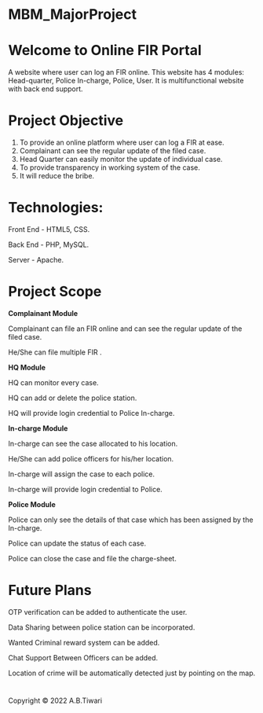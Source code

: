 # MBM_MajorProject
# Welcome to Online FIR Portal

A website where user can log an FIR online. This website has 4 modules: Head-quarter, Police In-charge, Police, User. It is multifunctional website with back end support.

# Project Objective
1. To provide an online platform where user can log a FIR at ease.
2. Complainant can see the regular update of the filed case.
3. Head Quarter can easily monitor the update of individual case.
4. To provide transparency in working system of the case.
5. It will reduce the bribe.

# Technologies:
Front End - HTML5, CSS.

Back End - PHP, MySQL.

Server - Apache.

# Project Scope
**Complainant Module**

Complainant can file an FIR online and can see the regular update of the filed case.

He/She can file multiple FIR .

**HQ Module**

HQ can monitor every case.

HQ can add or delete the police station.

HQ will provide login credential to Police In-charge.

**In-charge Module**

In-charge can see the case allocated to his location.

He/She can add police officers for his/her location.

In-charge will assign the case to each police.

In-charge will provide login credential to Police.

**Police Module**

Police can only see the details of that case which has been assigned by the In-charge.

Police can update the status of each case.

Police can close the case and file the charge-sheet.


# Future Plans
OTP verification can be added to authenticate the user.

Data Sharing between police station can be incorporated.

Wanted Criminal reward system can be added.

Chat Support Between Officers can be added.

Location of crime will be automatically detected just by pointing on the map.
#
Copyright © 2022 A.B.Tiwari 
